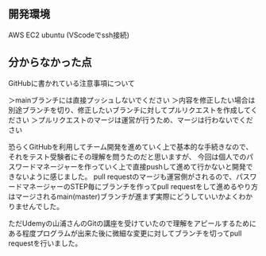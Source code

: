 ## 開発環境
AWS EC2 ubuntu
(VScodeでssh接続)

## 分からなかった点
GitHubに書かれている注意事項について

＞mainブランチには直接プッシュしないでください
＞内容を修正したい場合は別途ブランチを切り、修正したいブランチに対してプルリクエストを作成してください
＞プルリクエストのマージは運営が行うため、マージは行わないでください

恐らくGitHubを利用してチーム開発を進めていく上で基本的な手続きなので、それをテスト受験者にその理解を問うたのだと思いますが、
今回は個人でのパスワードマネージャーを作っていく上で直接pushして進めて行かないと開発できないように感じました。
pull requestのマージも運営側がされるので、パスワードマネージャーのSTEP毎にブランチを作ってpull requestをして進めるやり方はマージされるmain(master)ブランチが進まず実際にどうしていいかよくわかりませんでした。

ただUdemyの山浦さんのGitの講座を受けていたので理解をアピールするためにある程度プログラムが出来た後に微細な変更に対してブランチを切ってpull requestを行いました。
